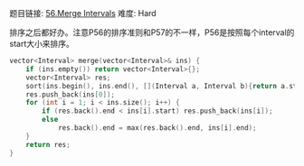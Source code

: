 题目链接: [56.Merge Intervals][1]
难度: Hard

排序之后都好办。注意P56的排序准则和P57的不一样，P56是按照每个interval的start大小来排序。

```cpp
vector<Interval> merge(vector<Interval>& ins) {
    if (ins.empty()) return vector<Interval>{};
    vector<Interval> res;
    sort(ins.begin(), ins.end(), [](Interval a, Interval b){return a.start < b.start;});
    res.push_back(ins[0]);
    for (int i = 1; i < ins.size(); i++) {
        if (res.back().end < ins[i].start) res.push_back(ins[i]);
        else
            res.back().end = max(res.back().end, ins[i].end);
    }
    return res;
}
```

[1]: https://leetcode.com/problems/merge-intervals/